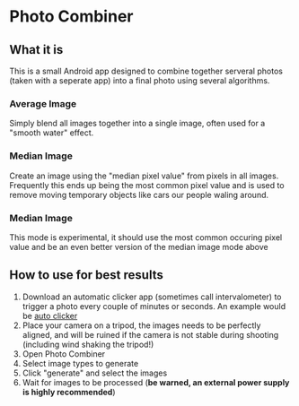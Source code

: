 # Photo Combiner

## What it is
This is a small Android app designed to combine together serveral photos (taken with a seperate app) into a final photo using several algorithms. 
### Average Image
Simply blend all images together into a single image, often used for a "smooth water" effect.
### Median Image
Create an image using the "median pixel value" from pixels in all images. Frequently this ends up being the most common pixel value and is used to remove moving temporary objects like cars our people waling around.
### Median Image
This mode is experimental, it should use the most common occuring pixel value and be an even better version of the median image mode above

## How to use for best results
1. Download an automatic clicker app (sometimes call intervalometer) to trigger a photo every couple of minutes or seconds.  An example would be [auto clicker](https://play.google.com/store/apps/details?id=com.truedevelopersstudio.automatictap.autoclicker&pcampaignid=web_share)
2. Place your camera on a tripod, the images needs to be perfectly aligned, and will be ruined if the camera is not stable during shooting (including wind shaking the tripod!)
3. Open Photo Combiner
  1. Select image types to generate
  2. Click "generate" and select the images
  3. Wait for images to be processed (**be warned, an external power supply is highly recommended**) 
